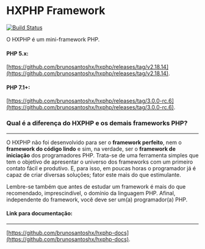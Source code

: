 # HXPHP Framework

[![Build Status](https://travis-ci.org/brunosantoshx/hxphp.svg?branch=master)](https://travis-ci.org/brunosantoshx/hxphp)

O HXPHP é um mini-framework PHP.

#### PHP 5.x:
[https://github.com/brunosantoshx/hxphp/releases/tag/v2.18.14](https://github.com/brunosantoshx/hxphp/releases/tag/v2.18.14).

#### PHP 7.1+:
[https://github.com/brunosantoshx/hxphp/releases/tag/3.0.0-rc.6](https://github.com/brunosantoshx/hxphp/releases/tag/3.0.0-rc.6).


### Qual é a diferença do HXPHP e os demais frameworks PHP?
--------------------------------------------------------------------

O HXPHP não foi desenvolvido para ser o **framework perfeito**, nem o **framework do código lindo** e sim, na verdade, ser o **framework de iniciação** dos programadores PHP. Trata-se de uma ferramenta simples que tem o objetivo  de apresentar o universo dos frameworks com um primeiro contato fácil e produtivo. E, para isso, em poucas horas o programador já é capaz de criar diversas soluções; fator este mais do que estimulante.

Lembre-se também que antes de estudar um framework é mais do que recomendado, imprescindível, o domínio da linguagem PHP. Afinal, independente do framework, você deve ser um(a) programador(a) PHP.

#### Link para documentação:
---------------------------------------------------------------------
[https://github.com/brunosantoshx/hxphp-docs](https://github.com/brunosantoshx/hxphp-docs).
